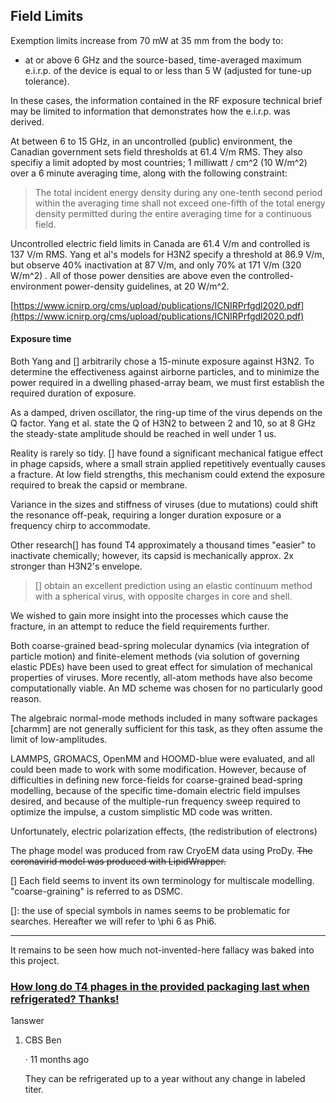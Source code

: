 ## Field Limits

Exemption limits increase from 70 mW at 35 mm from the body to:

- at or above 6 GHz and the source-based, time-averaged maximum e.i.r.p. of the device is equal to or less than 5 W (adjusted for tune-up tolerance).

In these cases, the information contained in the RF exposure technical brief may be limited to information that demonstrates how the e.i.r.p. was derived.

At between 6 to 15 GHz, in an uncontrolled (public) environment, the Canadian government sets field thresholds at 61.4 V/m RMS. They also specifiy a limit adopted by most countries; 1 milliwatt / cm^2 (10 W/m^2) over a 6 minute averaging time, along with the following constraint:

> The total incident energy density during any one-tenth second period within the averaging time shall not exceed one-fifth of the total energy density permitted during the entire averaging time for a continuous field.

Uncontrolled electric field limits in Canada are 61.4 V/m and controlled is 137 V/m RMS. Yang et al's models for H3N2 specify a threshold at 86.9 V/m, but observe 40% inactivation at 87 V/m, and only 70% at 171 V/m (320 W/m^2) . All of those power densities are above even the controlled-environment power-density guidelines, at 20 W/m^2.

[https://www.icnirp.org/cms/upload/publications/ICNIRPrfgdl2020.pdf](https://www.icnirp.org/cms/upload/publications/ICNIRPrfgdl2020.pdf)

#### Exposure time

Both Yang and [] arbitrarily chose a 15-minute exposure against H3N2. To determine the effectiveness against airborne particles, and to minimize the power required in a dwelling phased-array beam, we must first establish the required duration of exposure. 

As a damped, driven oscillator, the ring-up time of the virus depends on the Q factor. Yang et al. state the Q of H3N2 to between 2 and 10, so at 8 GHz the steady-state amplitude should be reached in well under 1 us.

Reality is rarely so tidy. [] have found a significant mechanical fatigue effect in phage capsids, where a small strain applied repetitively eventually causes a fracture. At low field strengths, this mechanism could extend the exposure required to break the capsid or membrane.

Variance in the sizes and stiffness of viruses (due to mutations) could shift the resonance off-peak, requiring a longer duration exposure or a frequency chirp to accommodate.

Other research[] has found T4 approximately a thousand times "easier" to inactivate chemically; however, its capsid is mechanically approx. 2x stronger than H3N2's envelope.

> [] obtain an excellent prediction using an elastic continuum method with a spherical virus, with opposite charges in core and shell. 

We wished to gain more insight into the processes which cause the fracture, in an attempt to reduce the field requirements further.

Both coarse-grained bead-spring molecular dynamics (via integration of particle motion) and finite-element methods (via solution of governing elastic PDEs) have been used to great effect for simulation of mechanical properties of viruses. More recently, all-atom methods have also become computationally viable. An MD scheme was chosen for no particularly good reason. 

The algebraic normal-mode methods included in many software packages [charmm] are not generally sufficient for this task, as they often assume the limit of low-amplitudes.

LAMMPS, GROMACS, OpenMM and HOOMD-blue were evaluated, and all could been made to work with some modification. However, because of difficulties in defining new force-fields for coarse-grained bead-spring modelling, because of the specific time-domain electric field impulses desired, and because of the multiple-run frequency sweep required to optimize the impulse, a custom simplistic MD code was written. 

Unfortunately, electric polarization effects, (the redistribution of electrons)

The phage model was produced from raw CryoEM data using ProDy. ~~The coronavirid model was produced with LipidWrapper.~~ 

[] Each field seems to invent its own terminology for multiscale modelling. "coarse-graining" is referred to as DSMC.

[]: the use of special symbols in names seems to be problematic for searches. Hereafter we will refer to \phi 6 as Phi6.

----

It remains to be seen how much not-invented-here fallacy was baked into this project.

### [How long do T4 phages in the provided packaging last when refrigerated? Thanks!](https://www.carolina.com/viruses/coliphage-t4-t4r-living-5-ml/124330.pr#)

1answer

1. CBS Ben
   
   · 11 months ago  
   
   They can be refrigerated up to a year without any change in labeled titer.


